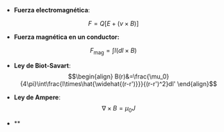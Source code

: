 
- **Fuerza electromagnética**: 

$$F=Q[E+(v\times B)]$$

- **Fuerza magnética en un conductor:** 

$$F_\text{mag}=\int I(dl\times B)$$

- **Ley de Biot-Savart**: 
$$\begin{align}
B(r)&=\frac{\mu_0}{4\pi}\int\frac{I\times\hat{\widehat{(r-r')}}}{(r-r')^2}dl'
\end{align}$$
- **Ley de Ampere**: 
$$\nabla\times B=\mu_0J$$

- **


